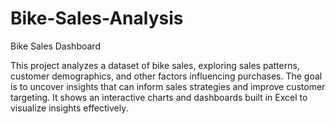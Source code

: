 # Bike-Sales-Analysis
Bike Sales Dashboard

This project analyzes a dataset of bike sales, exploring sales patterns, customer demographics, and other factors influencing purchases. The goal is to uncover insights that can inform sales strategies and improve customer targeting. It shows an interactive charts and dashboards built in Excel to visualize insights effectively.
